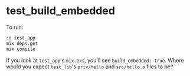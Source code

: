 # test_build_embedded

To run:

```sh
cd test_app
mix deps.get
mix compile
```

If you look at `test_app`'s `mix.exs`, you'll see `build_embedded: true`.  Where
would you expect `test_lib`'s `priv/hello` and `src/hello.o` files to be?

